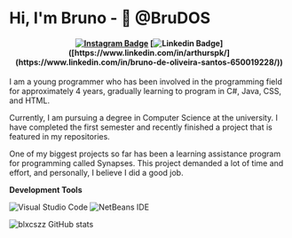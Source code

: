 # Hi, I'm Bruno - 👾 @BruDOS

<h4 align="center">

[![Instagram Badge](https://img.shields.io/badge/Instagram-E4405F?style=for-the-badge&logo=instagram&logoColor=white)]((https://www.instagram.com/slmmy.prw/))
[![Linkedin Badge](https://img.shields.io/badge/-Linkedin-blue?style=for-the-badge&logo=Linkedin&logoColor=white&link=[https://github.com/arthurspk](https://www.linkedin.com/in/bruno-de-oliveira-santos-650019228/))]([https://www.linkedin.com/in/arthurspk/](https://www.linkedin.com/in/bruno-de-oliveira-santos-650019228/))

</h4>

I am a young programmer who has been involved in the programming field for approximately 4 years, gradually learning to program in C#, Java, CSS, and HTML.

Currently, I am pursuing a degree in Computer Science at the university. I have completed the first semester and recently finished a project that is featured in my repositories.

One of my biggest projects so far has been a learning assistance program for programming called Synapses. This project demanded a lot of time and effort, and personally, I believe I did a good job.

**Development Tools**

  ![Visual Studio Code](https://img.shields.io/badge/Visual%20Studio%20Code-0078d7.svg?style=for-the-badge&logo=visual-studio-code&logoColor=white)
  ![NetBeans IDE](https://img.shields.io/badge/NetBeansIDE-1B6AC6.svg?style=for-the-badge&logo=apache-netbeans-ide&logoColor=white)

![blxcszz GitHub stats](https://github-readme-stats.vercel.app/api/top-langs/?username=blxcszz&theme=dark)
